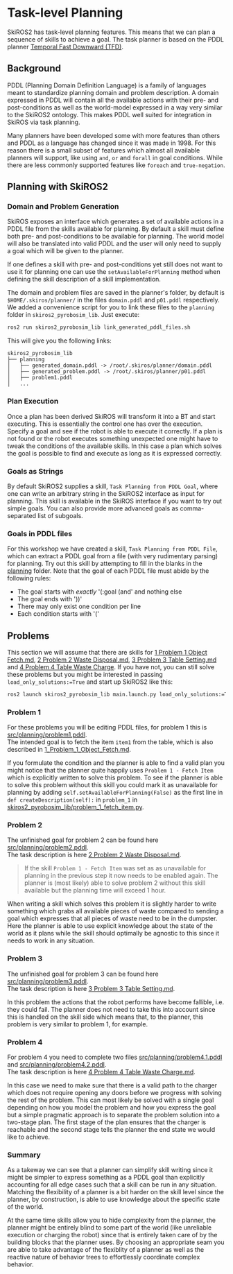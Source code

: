 # Task-level Planning

SkiROS2 has task-level planning features. This means that we can plan a sequence of skills to achieve a goal. The task planner is based on the PDDL planner [Temporal Fast Downward (TFD)](https://tfd.informatik.uni-freiburg.de/).

## Background

PDDL (Planning Domain Definition Language) is a family of languages meant to standardize planning domain and problem description. A domain expressed in PDDL will contain all the available actions with their pre- and post-conditions as well as the world-model expressed in a way very similar to the SkiROS2 ontology. This makes PDDL well suited for integration in SkiROS via task planning.

Many planners have been developed some with more features than others and PDDL as a language has changed since it was made in 1998. For this reason there is a small subset of features which almost all available planners will support, like using `and`, `or` and `forall` in goal conditions. While there are less commonly supported features like `foreach` and `true-negation`.

## Planning with SkiROS2

### Domain and Problem Generation

SkiROS exposes an interface which generates a set of available actions in a PDDL file from the skills available for planning. By default a skill must define both pre- and post-conditions to be available for planning. The world model will also be translated into valid PDDL and the user will only need to supply a goal which will be given to the planner.

If one defines a skill with pre- and post-conditions yet still does not want to use it for planning one can use the  `setAvailableForPlanning` method when defining the skill description of a skill implementation.

The domain and problem files are saved in the planner's folder, by default is `$HOME/.skiros/planner/` in the files `domain.pddl` and `p01.pddl` respectively. We added a convenience script for you to link these files to the `planning` folder in `skiros2_pyrobosim_lib`. Just execute:
```sh
ros2 run skiros2_pyrobosim_lib link_generated_pddl_files.sh
```
This will give you the following links:
```
skiros2_pyrobosim_lib
├── planning
│   ├── generated_domain.pddl -> /root/.skiros/planner/domain.pddl
│   ├── generated_problem.pddl -> /root/.skiros/planner/p01.pddl
│   ├── problem1.pddl
│   ...
```
### Plan Execution

Once a plan has been derived SkiROS will transform it into a BT and start executing. This is essentially the control one has over the execution. Specify a goal and see if the robot is able to execute it correctly. If a plan is not found or the robot executes something unexpected one might have to tweak the conditions of the available skills. In this case a plan which solves the goal is possible to find and execute as long as it is expressed correctly.

### Goals as Strings

By default SkiROS2 supplies a skill, `Task Planning from PDDL Goal`, where one can write an arbitrary string in the SkiROS2 interface as input for planning. This skill is available in the SkiROS interface if you want to try out simple goals. You can also provide more advanced goals as comma-separated list of subgoals.

### Goals in PDDL files

For this workshop we have created a skill, `Task Planning from PDDL File`, which can extract a PDDL goal from a file (with very rudimentary parsing) for planning. Try out this skill by attempting to fill in the blanks in the [planning](../planning) folder. Note that the goal of each PDDL file must abide by the following rules:

* The goal starts with _exactly_ '(:goal (and' and nothing else
* The goal ends with '))'
* There may only exist one condition per line
* Each condition starts with '('

## Problems

This section we will assume that there are skills for [1 Problem 1 Object Fetch.md](1_Problem_1_Object_Fetch.md), [2 Problem 2 Waste Disposal.md](2_Problem_2_Waste_Disposal.md), [3 Problem 3 Table Setting.md](3_Problem_3_Table_Setting.md) and [4 Problem 4 Table Waste Charge](4_Problem_4_Table_Waste_Charge.md). If you have not, you can still solve these problems but you might be interested in passing `load_only_solutions:=True` and start up SkiROS2 like this:
```sh
ros2 launch skiros2_pyrobosim_lib main.launch.py load_only_solutions:=True problem_number:=1
```

### Problem 1

For these problems you will be editing PDDL files, for problem 1 this is [src/planning/problem1.pddl](../planning/problem1.pddl).  
The intended goal is to fetch the item `item1` from the table, which is also described in [1_Problem_1_Object_Fetch.md](1_Problem_1_Object_Fetch.md).

If you formulate the condition and the planner is able to find a valid plan you might notice that the planner quite happily uses `Problem 1 - Fetch Item` which is explicitly written to solve this problem. To see if the planner is able to solve this problem without this skill you could mark it as unavailable for planning by adding `self.setAvailableForPlanning(False)` as the first line in `def createDescription(self):` in `problem_1` in [skiros2_pyrobosim_lib/problem_1_fetch_item.py](../skiros2_pyrobosim_lib/problem_1_fetch_item.py).

### Problem 2

The unfinished goal for problem 2 can be found here [src/planning/problem2.pddl](../planning/problem2.pddl).  
The task description is here [2 Problem 2 Waste Disposal.md](2_Problem_2_Waste_Disposal.md).

> If the skill `Problem 1 - Fetch Item` was set as as unavailable for planning in the previous step it now needs to be enabled again. The planner is (most likely) able to solve problem 2 without this skill available but the planning time will exceed 1 hour.

When writing a skill which solves this problem it is slightly harder to write something which grabs all available pieces of waste compared to sending a goal which expresses that all pieces of waste need to be in the dumpster. Here the planner is able to use explicit knowledge about the state of the world as it plans while the skill should optimally be agnostic to this since it needs to work in any situation.

### Problem 3

The unfinished goal for problem 3 can be found here [src/planning/problem3.pddl](../planning/problem3.pddl).  
The task description is here [3 Problem 3 Table Setting.md](3_Problem_3_Table_Setting.md).

In this problem the actions that the robot performs have become fallible, i.e. they could fail. The planner does not need to take this into account since this is handled on the skill side which means that, to the planner, this problem is very similar to problem 1, for example.

### Problem 4

For problem 4 you need to complete two files [src/planning/problem4.1.pddl](../planning/problem4.1.pddl) and [src/planning/problem4.2.pddl](../planning/problem4.2.pddl).  
The task description is here [4 Problem 4 Table Waste Charge.md](4_Problem_4_Table_Waste_Charge.md).

In this case we need to make sure that there is a valid path to the charger which does not require opening any doors before we progress with solving the rest of the problem. This can most likely be solved with a single goal depending on how you model the problem and how you express the goal but a simple pragmatic approach is to separate the problem solution into a two-stage plan. The first stage of the plan ensures that the charger is reachable and the second stage tells the planner the end state we would like to achieve.

### Summary

As a takeway we can see that a planner can simplify skill writing since it might be simpler to express something as a PDDL goal than explicitly accounting for all edge cases such that a skill can be run in any situation. Matching the flexibility of a planner is a bit harder on the skill level since the planner, by construction, is able to use knowledge about the specific state of the world.

At the same time skills allow you to hide complexity from the planner, the planner might be entirely blind to some part of the world (like unreliable execution or charging the robot) since that is entirely taken care of by the building blocks that the planner uses. By choosing an appropriate seam you are able to take advantage of the flexiblity of a planner as well as the reactive nature of behavior trees to effortlessly coordinate complex behavior.